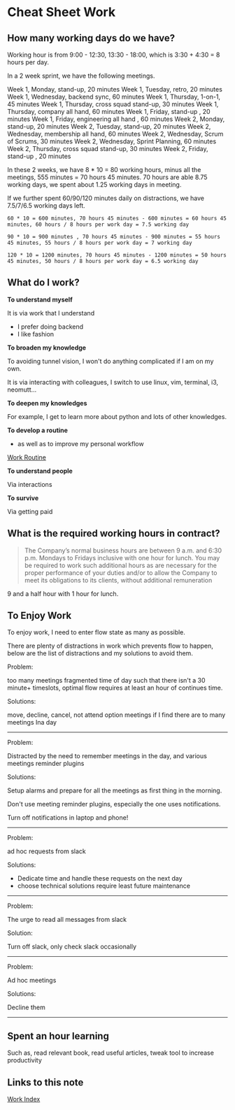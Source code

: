 # Cheat Sheet Work

## How many working days do we have?

Working hour is from 9:00 - 12:30, 13:30 - 18:00, which is 3:30 + 4:30 = 8 hours per day.

In a 2 week sprint, we have the following meetings.

Week 1, Monday, stand-up, 20 minutes
Week 1, Tuesday, retro, 20 minutes
Week 1, Wednesday, backend sync, 60 minutes
Week 1, Thursday, 1-on-1, 45 minutes
Week 1, Thursday, cross squad stand-up, 30 minutes
Week 1, Thursday, company all hand, 60 minutes
Week 1, Friday,  stand-up , 20 minutes
Week 1, Friday,  engineering all hand , 60 minutes
Week 2, Monday, stand-up, 20 minutes
Week 2, Tuesday, stand-up, 20 minutes
Week 2, Wednesday, membership all hand, 60 minutes
Week 2, Wednesday, Scrum of Scrums, 30 minutes
Week 2, Wednesday, Sprint Planning, 60 minutes
Week 2, Thursday, cross squad stand-up, 30 minutes
Week 2, Friday,  stand-up , 20 minutes

In these 2 weeks, we have 8 * 10 = 80 working hours, minus all the meetings, 555 minutes = 70 hours 45 minutes. 70 hours are able 8.75 working days, we spent about 1.25 working days in meeting.

If we further spent 60/90/120 minutes daily on distractions, we have 7.5/7/6.5 working days left.

```
60 * 10 = 600 minutes, 70 hours 45 minutes - 600 minutes = 60 hours 45 minutes, 60 hours / 8 hours per work day = 7.5 working day

90 * 10 = 900 minutes , 70 hours 45 minutes - 900 minutes = 55 hours 45 minutes, 55 hours / 8 hours per work day = 7 working day

120 * 10 = 1200 minutes, 70 hours 45 minutes - 1200 minutes = 50 hours 45 minutes, 50 hours / 8 hours per work day = 6.5 working day
```


## What do I work?

**To understand myself**

It is via work that I understand

- I prefer doing backend
- I like fashion

**To broaden my knowledge**

To avoiding tunnel vision, I won't do anything complicated if I am on my own.

It is via interacting with colleagues, I switch to use linux, vim, terminal, i3, neomutt...

**To deepen my knowledges**

For example, I get to learn more about python and lots of other knowledges.

**To develop a routine**

- as well as to improve my personal workflow

[Work Routine](work-routine.md)

**To understand people**

Via interactions

**To survive**

Via getting paid

## What is the required working hours in contract?

> The Company’s normal business hours are between 9 a.m. and 6:30 p.m. Mondays to Fridays inclusive with one
> hour for lunch. You may be required to work such additional hours as are necessary for the proper performance
> of your duties and/or to allow the Company to meet its obligations to its clients, without additional remuneration

9 and a half hour with 1 hour for lunch.

## To Enjoy Work

To enjoy work, I need to enter flow state as many as possible.

There are plenty of distractions in work which prevents flow to happen, below are the list of distractions and my solutions to avoid them.

Problem:

too many meetings fragmented time of day such that there isn't a 30 minute+ timeslots, optimal flow requires at least an hour of continues time.

Solutions:

move, decline, cancel, not attend option meetings if I find there are to many meetings Ina day

______________________________________________________________________

Problem:

Distracted by the need to remember meetings in the day, and various meetings reminder plugins

Solutions:

Setup alarms and prepare for all the meetings as first thing in the morning.

Don't use meeting reminder plugins, especially the one uses notifications.

Turn off notifications in laptop and phone!

______________________________________________________________________

Problem:

ad hoc requests from slack

Solutions:

- Dedicate time and handle these requests on the next day
- choose technical solutions require least
  future maintenance

______________________________________________________________________

Problem:

The urge to read all messages from slack

Solution:

Turn off slack, only check slack occasionally

______________________________________________________________________

Problem:

Ad hoc meetings

Solutions:

Decline them

______________________________________________________________________

## Spent an hour learning

Such as, read relevant book, read useful articles, tweak tool to increase productivity


## Links to this note

[Work Index](index-work.md)

